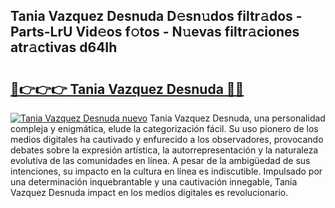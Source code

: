 ## Tania Vazquez Desnuda D𝚎sn𝚞dos filtr𝚊dos - Parts-LrU Vid𝚎os f𝚘tos - N𝚞evas filtr𝚊ciones atr𝚊ctivas d64Ih

# <h2><a href="http://mb2b8x.tromn.icu/?c=Tania+Vazquez+Desnuda">🔗👉👉👉 Tania Vazquez Desnuda 🔗🔗</a></h2>

[![Tania Vazquez Desnuda nuevo](https://i.imgur.com/pEAQMta.gif)](http://mb2b8x.tromn.icu/?c=Tania+Vazquez+Desnuda)
Tania Vazquez Desnuda, una personalidad compleja y enigmática, elude la categorización fácil. Su uso pionero de los medios digitales ha cautivado y enfurecido a los observadores, provocando debates sobre la expresión artística, la autorrepresentación y la naturaleza evolutiva de las comunidades en línea. A pesar de la ambigüedad de sus intenciones, su impacto en la cultura en línea es indiscutible. Impulsado por una determinación inquebrantable y una cautivación innegable, Tania Vazquez Desnuda impact en los medios digitales es revolucionario.

